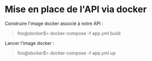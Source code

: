 # Mise en place de l'API via docker

Construire l'image docker associé à notre API :
> foo@docker$> docker-compose -f app.yml build

Lancer l'image docker : 
> foo@docker$> docker-compose -f app.yml up

# 